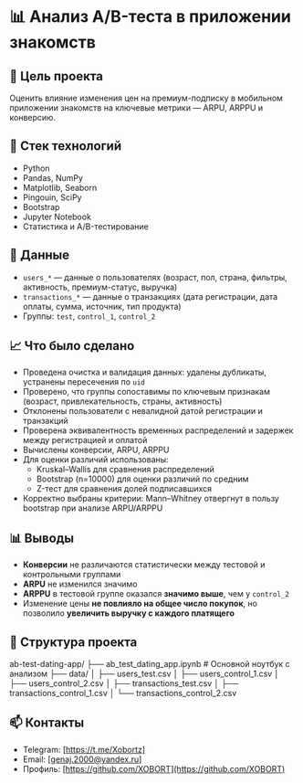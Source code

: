 # 📊 Анализ A/B-теста в приложении знакомств

## 📌 Цель проекта

Оценить влияние изменения цен на премиум-подписку в мобильном приложении знакомств на ключевые метрики — ARPU, ARPPU и конверсию.

## 🧰 Стек технологий

- Python
- Pandas, NumPy
- Matplotlib, Seaborn
- Pingouin, SciPy
- Bootstrap
- Jupyter Notebook
- Статистика и A/B-тестирование

## 📁 Данные

- `users_*` — данные о пользователях (возраст, пол, страна, фильтры, активность, премиум-статус, выручка)
- `transactions_*` — данные о транзакциях (дата регистрации, дата оплаты, сумма, источник, тип продукта)
- Группы: `test`, `control_1`, `control_2`

## 📈 Что было сделано

- Проведена очистка и валидация данных: удалены дубликаты, устранены пересечения по `uid`
- Проверено, что группы сопоставимы по ключевым признакам (возраст, привлекательность, страны, активность)
- Отклонены пользователи с невалидной датой регистрации и транзакций
- Проверена эквивалентность временных распределений и задержек между регистрацией и оплатой
- Вычислены конверсии, ARPU, ARPPU
- Для оценки различий использованы:
  - Kruskal–Wallis для сравнения распределений
  - Bootstrap (n=10000) для оценки различий по средним
  - Z-тест для сравнения долей подписавшихся
- Корректно выбраны критерии: Mann–Whitney отвергнут в пользу bootstrap при анализе ARPU/ARPPU

## 📊 Выводы

- **Конверсии** не различаются статистически между тестовой и контрольными группами  
- **ARPU** не изменился значимо  
- **ARPPU** в тестовой группе оказался **значимо выше**, чем у `control_2`  
- Изменение цены **не повлияло на общее число покупок**, но позволило **увеличить выручку с каждого платящего**

## 📂 Структура проекта

ab-test-dating-app/
├── ab_test_dating_app.ipynb # Основной ноутбук с анализом
├── data/
│ ├── users_test.csv
│ ├── users_control_1.csv
│ ├── users_control_2.csv
│ ├── transactions_test.csv
│ ├── transactions_control_1.csv
│ └── transactions_control_2.csv

## 📫 Контакты

- Telegram: [https://t.me/Xobortz]
- Email: [genaj.2000@yandex.ru]
- Профиль: [https://github.com/XOBORT](https://github.com/XOBORT)
